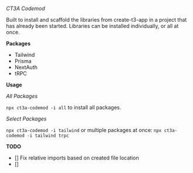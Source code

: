 *CT3A Codemod*

Built to install and scaffold the libraries from create-t3-app in a project that has already been started. Libraries can be installed individually, or all at once.

**Packages**

- Tailwind
- Prisma
- NextAuth
- tRPC

**Usage**

_All Packages_

`npx ct3a-codemod -i all` to install all packages. 

_Select Packages_

`npx ct3a-codemod -i tailwind` or multiple packages at once: `npx ct3a-codemod -i tailwind trpc`

**TODO**

- [] Fix relative imports based on created file location
- [] 